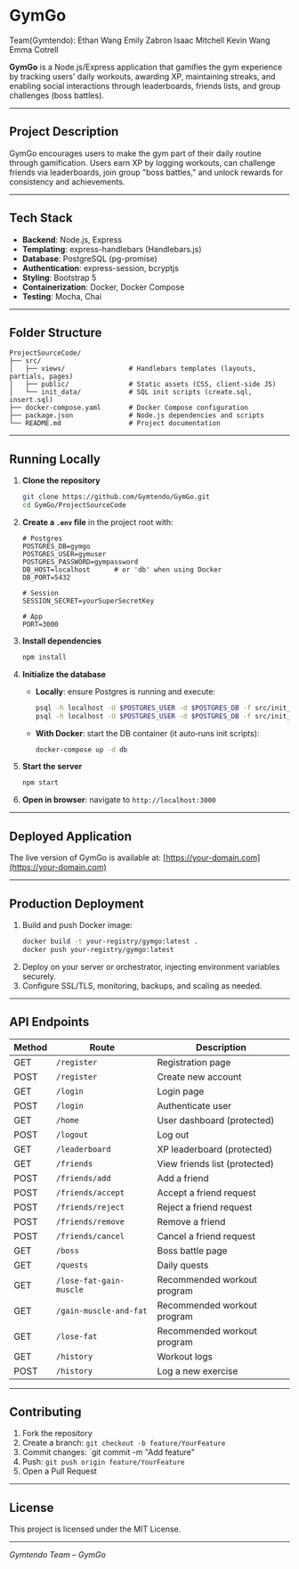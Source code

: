 # GymGo
Team(Gymtendo):
Ethan Wang
Emily Zabron
Isaac Mitchell
Kevin Wang
Emma Cotrell

**GymGo** is a Node.js/Express application that gamifies the gym experience by tracking users' daily workouts, awarding XP, maintaining streaks, and enabling social interactions through leaderboards, friends lists, and group challenges (boss battles).

---

## Project Description

GymGo encourages users to make the gym part of their daily routine through gamification. Users earn XP by logging workouts, can challenge friends via leaderboards, join group "boss battles," and unlock rewards for consistency and achievements.

---

## Tech Stack

- **Backend**: Node.js, Express
- **Templating**: express-handlebars (Handlebars.js)
- **Database**: PostgreSQL (pg-promise)
- **Authentication**: express-session, bcryptjs
- **Styling**: Bootstrap 5
- **Containerization**: Docker, Docker Compose
- **Testing**: Mocha, Chai

---

## Folder Structure

```plaintext
ProjectSourceCode/
├── src/
│   ├── views/                # Handlebars templates (layouts, partials, pages)
│   ├── public/               # Static assets (CSS, client‑side JS)
│   └── init_data/            # SQL init scripts (create.sql, insert.sql)
├── docker-compose.yaml       # Docker Compose configuration
├── package.json              # Node.js dependencies and scripts
└── README.md                 # Project documentation
```

---

## Running Locally

1. **Clone the repository**
   ```bash
   git clone https://github.com/Gymtendo/GymGo.git
   cd GymGo/ProjectSourceCode
   ```

2. **Create a `.env` file** in the project root with:
   ```env
   # Postgres
   POSTGRES_DB=gymgo
   POSTGRES_USER=gymuser
   POSTGRES_PASSWORD=gympassword
   DB_HOST=localhost      # or 'db' when using Docker
   DB_PORT=5432

   # Session
   SESSION_SECRET=yourSuperSecretKey

   # App
   PORT=3000
   ```

3. **Install dependencies**
   ```bash
   npm install
   ```

4. **Initialize the database**
   - **Locally**: ensure Postgres is running and execute:
     ```bash
     psql -h localhost -U $POSTGRES_USER -d $POSTGRES_DB -f src/init_data/create.sql
     psql -h localhost -U $POSTGRES_USER -d $POSTGRES_DB -f src/init_data/insert.sql
     ```
   - **With Docker**: start the DB container (it auto‑runs init scripts):
     ```bash
     docker-compose up -d db
     ```

5. **Start the server**
   ```bash
   npm start
   ```

6. **Open in browser**: navigate to `http://localhost:3000`

---

## Deployed Application

The live version of GymGo is available at: [https://your-domain.com](https://your-domain.com)

---

## Production Deployment

1. Build and push Docker image:
   ```bash
   docker build -t your-registry/gymgo:latest .
   docker push your-registry/gymgo:latest
   ```
2. Deploy on your server or orchestrator, injecting environment variables securely.
3. Configure SSL/TLS, monitoring, backups, and scaling as needed.

---

## API Endpoints

| Method | Route                    | Description                   |
| ------ | -------------------------| ----------------------------- |
| GET    | `/register`              | Registration page             |
| POST   | `/register`              | Create new account            |
| GET    | `/login`                 | Login page                    |
| POST   | `/login`                 | Authenticate user             |
| GET    | `/home`                  | User dashboard (protected)    |
| POST   | `/logout`                | Log out                       |
| GET    | `/leaderboard`           | XP leaderboard (protected)    |
| GET    | `/friends`               | View friends list (protected) |
| POST   | `/friends/add`           | Add a friend                  |
| POST   | `/friends/accept`        | Accept a friend request       |
| POST   | `/friends/reject`        | Reject a friend request       |
| POST   | `/friends/remove`        | Remove a friend               |
| POST   | `/friends/cancel`        | Cancel a friend request       |
| GET    | `/boss`                  | Boss battle page              |
| GET    | `/quests`                | Daily quests                  |
| GET    | `/lose-fat-gain-muscle`  | Recommended workout program   |
| GET    | `/gain-muscle-and-fat`   | Recommended workout program   |
| GET    | `/lose-fat`              | Recommended workout program   |
| GET    | `/history`               | Workout logs                  |
| POST   | `/history`               | Log a new exercise            |

---

## Contributing

1. Fork the repository
2. Create a branch: `git checkout -b feature/YourFeature`
3. Commit changes: `git commit -m "Add feature"
4. Push: `git push origin feature/YourFeature`
5. Open a Pull Request

---

## License

This project is licensed under the MIT License.

---

*Gymtendo Team – GymGo*

